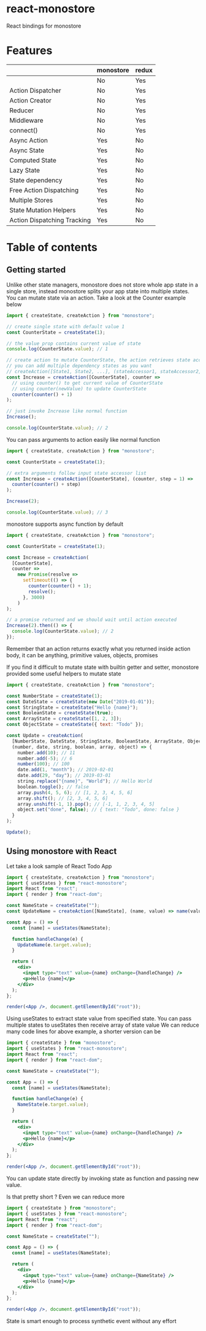 # react-monostore

React bindings for monostore

# Features

|                             | monostore | redux |
|-----------------------------|-----------|-------|
| <Provider/>                 | No        | Yes   |
| Action Dispatcher           | No        | Yes   |
| Action Creator              | No        | Yes   |
| Reducer                     | No        | Yes   |
| Middleware                  | No        | Yes   |
| connect()                   | No        | Yes   |
| Async Action                | Yes       | No    |
| Async State                 | Yes       | No    |
| Computed State              | Yes       | No    |
| Lazy State                  | Yes       | No    |
| State dependency            | Yes       | No    |
| Free Action Dispatching     | Yes       | No    |
| Multiple Stores             | Yes       | No    |
| State Mutation Helpers      | Yes       | No    |
| Action Dispatching Tracking | Yes       | No    |

# Table of contents

## Getting started

Unlike other state managers, monostore does not store whole app state in a single store,
instead monostore splits your app state into multiple states. You can mutate state via an action.
Take a look at the Counter example below

```jsx harmony
import { createState, createAction } from "monostore";

// create single state with default value 1
const CounterState = createState(1);

// the value prop contains current value of state
console.log(CounterState.value); // 1

// create action to mutate CounterState, the action retrieves state accessor list
// you can add multiple dependency states as you want
// createAction([State1, State2, ...], (stateAccessor1, stateAccessor2, ...) => {})
const Increase = createAction([CounterState], counter =>
  // using counter() to get current value of CounterState
  // using counter(newValue) to update CounterState
  counter(counter() + 1)
);

// just invoke Increase like normal function
Increase();

console.log(CounterState.value); // 2
```

You can pass arguments to action easily like normal function

```jsx harmony
import { createState, createAction } from "monostore";

const CounterState = createState(1);

// extra arguments follow input state accessor list
const Increase = createAction([CounterState], (counter, step = 1) =>
  counter(counter() + step)
);

Increase(2);

console.log(CounterState.value); // 3
```

monostore supports async function by default

```jsx harmony
import { createState, createAction } from "monostore";

const CounterState = createState(1);

const Increase = createAction(
  [CounterState],
  counter =>
    new Promise(resolve =>
      setTimeout(() => {
        counter(counter() + 1);
        resolve();
      }, 3000)
    )
);

// a promise returned and we should wait until action executed
Increase(2).then(() => {
  console.log(CounterState.value); // 2
});
```

Remember that an action returns exactly what you returned inside action body,
it can be anything, primitive values, objects, promises

If you find it difficult to mutate state with builtin getter and setter,
monostore provided some useful helpers to mutate state

```jsx harmony
import { createState, createAction } from "monostore";

const NumberState = createState(1);
const DateState = createState(new Date("2019-01-01"));
const StringState = createState("Hello {name}");
const BooleanState = createState(true);
const ArrayState = createState([1, 2, 3]);
const ObjectState = createState({ text: "Todo" });

const Update = createAction(
  [NumberState, DateState, StringState, BooleanState, ArrayState, ObjectState],
  (number, date, string, boolean, array, object) => {
    number.add(10); // 11
    number.add(-5); // 6
    number(100); // 100
    date.add(1, "month"); // 2019-02-01
    date.add(29, "day"); // 2019-03-01
    string.replace("{name}", "World"); // Hello World
    boolean.toggle(); // false
    array.push(4, 5, 6); // [1, 2, 3, 4, 5, 6]
    array.shift(); // [2, 3, 4, 5, 6]
    array.unshift(-1, 1).pop(); // [-1, 1, 2, 3, 4, 5]
    object.set("done", false); // { text: "Todo", done: false }
  }
);

Update();
```

## Using monostore with React

Let take a look sample of React Todo App

```jsx harmony
import { createState, createAction } from "monostore";
import { useStates } from "react-monostore";
import React from "react";
import { render } from "react-dom";

const NameState = createState("");
const UpdateName = createAction([NameState], (name, value) => name(value));

const App = () => {
  const [name] = useStates(NameState);

  function handleChange(e) {
    UpdateName(e.target.value);
  }

  return (
    <div>
      <input type="text" value={name} onChange={handleChange} />
      <p>Hello {name}</p>
    </div>
  );
};

render(<App />, document.getElementById("root"));
```

Using useStates to extract state value from specified state.
You can pass multiple states to useStates then receive array of state value
We can reduce many code lines for above example, a shorter version can be

```jsx harmony
import { createState } from "monostore";
import { useStates } from "react-monostore";
import React from "react";
import { render } from "react-dom";

const NameState = createState("");

const App = () => {
  const [name] = useStates(NameState);

  function handleChange(e) {
    NameState(e.target.value);
  }

  return (
    <div>
      <input type="text" value={name} onChange={handleChange} />
      <p>Hello {name}</p>
    </div>
  );
};

render(<App />, document.getElementById("root"));
```

You can update state directly by invoking state as function and passing new value.

Is that pretty short ? Even we can reduce more

```jsx harmony
import { createState } from "monostore";
import { useStates } from "react-monostore";
import React from "react";
import { render } from "react-dom";

const NameState = createState("");

const App = () => {
  const [name] = useStates(NameState);

  return (
    <div>
      <input type="text" value={name} onChange={NameState} />
      <p>Hello {name}</p>
    </div>
  );
};

render(<App />, document.getElementById("root"));
```

State is smart enough to process synthetic event without any effort
